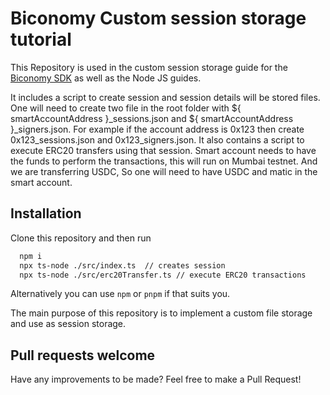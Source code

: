 
# Biconomy Custom session storage tutorial

This Repository is used in the custom session storage guide for the [Biconomy SDK](https://docs.biconomy.io/docs/quickstart) as well as the Node JS guides.

It includes a script to create session and session details will be stored files. One will need to create two file in the root folder with ${ smartAccountAddress }_sessions.json and ${ smartAccountAddress }_signers.json. For example if the account address is 0x123 then create 0x123_sessions.json and 0x123_signers.json.
It also contains a script to execute ERC20 transfers using that session.
Smart account needs to have the funds to perform the transactions, this will run on Mumbai testnet. And we are transferring USDC, So one will need to have USDC and matic in the smart account.

## Installation

Clone this repository and then run

```bash
  npm i
  npx ts-node ./src/index.ts  // creates session
  npx ts-node ./src/erc20Transfer.ts // execute ERC20 transactions
```

Alternatively you can use `npm` or `pnpm` if that suits you. 

The main purpose of this repository is to implement a custom file storage and use as session storage. 



## Pull requests welcome

Have any improvements to be made? Feel free to make a Pull Request! 